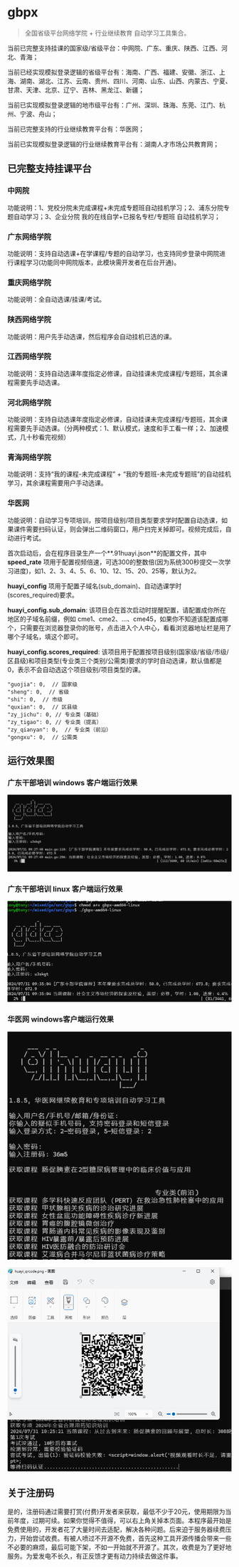 # gbpx

> 全国省级平台网络学院 + 行业继续教育 自动学习工具集合。

当前已完整支持挂课的国家级/省级平台：中网院、广东、重庆、陕西、江西、河北、青海；

当前已经实现模拟登录逻辑的省级平台有：海南、广西、福建、安徽、浙江、上海、湖南、湖北、江苏、云南、贵州、四川、河南、山东、山西、内蒙古、宁夏、甘肃、天津、北京、辽宁、吉林、黑龙江、新疆；

当前已实现模拟登录逻辑的地市级平台有：广州、深圳、珠海、东莞、江门、杭州、宁波、舟山；

当前已完整支持的行业继续教育平台有：华医网；

当前已实现模拟登录逻辑的行业继续教育平台有：湖南人才市场公共教育网；


## 已完整支持挂课平台

### 中网院

功能说明：1、党校分院未完成课程+未完成专题班自动挂机学习；2、浦东分院专题自动学习；3、企业分院 我的在线自学+已报名专栏/专题班 自动挂机学习；

### 广东网络学院

功能说明：支持自动选课+在学课程/专题的自动学习，也支持同步登录中网院进行课程学习(功能同中网院版本，此模块需开发者在后台开通)。

### 重庆网络学院

功能说明：全自动选课/挂课/考试。

### 陕西网络学院

功能说明：用户先手动选课，然后程序会自动挂机已选的课。

### 江西网络学院

功能说明：支持自动选课年度指定必修课，自动挂课未完成课程/专题班，其余课程需要先手动选课。

### 河北网络学院

功能说明：支持自动选课年度指定必修课，自动挂课未完成课程/专题班，其余课程需要先手动选课。（分两种模式：1、默认模式，速度和手工看一样；2、加速模式，几十秒看完视频）

### 青海网络学院

功能说明：支持“我的课程-未完成课程” + “我的专题班-未完成专题班”的自动挂机学习，其余课程需要用户手动选课。

### 华医网 

功能说明：自动学习专项培训，按项目级别/项目类型要求学时配置自动选课，如果课件需要扫码认证，则会弹出二维码窗口，用户扫完关掉即可。视频完成后，自动进行考试。

首次启动后，会在程序目录生产一个**.91huayi.json**的配置文件，其中 **speed_rate** 项用于配置视频倍速，可选300的整数倍(因为系统300秒提交一次学习进度)，如1、2、3、4、5、6、10、12、15、20、25等，默认为2。 

**huayi_config** 项用于配置子域名(sub_domain)、自动选课学时(scores_required)要求。

**huayi_config.sub_domain**: 该项目会在首次启动时提醒配置，请配置成你所在地区的子域名前缀，例如 cme1、cme2、...、cme45，如果你不知道该配置成哪个，只需要在浏览器登录你的账号，点击进入个人中心，看看浏览器地址栏是用了哪个子域名，填这个即可。

**huayi_config.scores_required**: 该项目用于配置按项目级别(国家级/省级/市级/区县级)和项目类型(专业类三个类别/公需类)要求的学时自动选课，默认值都是0，表示不会自动选这个项目级别/项目类型的课。

```
"guojia": 0,  // 国家级
"sheng": 0,  // 省级
"shi": 0,  // 市级
"quxian": 0,  // 区县级
"zy_jichu": 0, // 专业类（基础）
"zy_tigao": 0, // 专业类（提高）
"zy_qianyan": 0,  // 专业类（前沿）
"gongxu": 0,  // 公需类
```


## 运行效果图

### 广东干部培训 windows 客户端运行效果

![windows](win.png)


### 广东干部培训 linux 客户端运行效果

![linux](linux.png)


### 华医网 windows客户端运行效果

![windows](huayi_win.png)

![windows](huayi_win_2.png)


## 关于注册码

是的，注册码通过需要打赏(付费)开发者来获取，最低不少于20元，使用期限为当前年度，过期可续。如果你觉得不值得，可以右上角关掉本页面。本程序最开始是免费使用的，开发者花了大量时间去适配，解决各种问题。后来迫于服务器续费压力，开始尝试收费。有被人喷过不开源不免费，首先这种工具开源传播会带来一些不必要的麻烦，最后可能下架，不如一开始就不开源了。其次，收费是为了更好地服务。为爱发电不长久，有正反馈才更有动力持续去做这件事。

